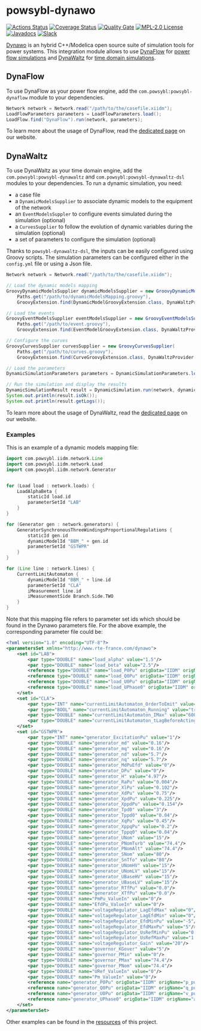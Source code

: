 # powsybl-dynawo

[![Actions Status](https://github.com/powsybl/powsybl-dynawo/workflows/CI/badge.svg)](https://github.com/powsybl/powsybl-dynawo/actions)
[![Coverage Status](https://sonarcloud.io/api/project_badges/measure?project=com.powsybl%3Apowsybl-dynawo&metric=coverage)](https://sonarcloud.io/component_measures?id=com.powsybl%3Apowsybl-dynawo&metric=coverage)
[![Quality Gate](https://sonarcloud.io/api/project_badges/measure?project=com.powsybl%3Apowsybl-dynawo&metric=alert_status)](https://sonarcloud.io/dashboard?id=com.powsybl%3Apowsybl-dynawo)
[![MPL-2.0 License](https://img.shields.io/badge/license-MPL_2.0-blue.svg)](https://www.mozilla.org/en-US/MPL/2.0/)
[![Javadocs](https://www.javadoc.io/badge/com.powsybl/powsybl-dynawo.svg?color=blue)](https://www.javadoc.io/doc/com.powsybl/powsybl-dynawo)
[![Slack](https://img.shields.io/badge/slack-powsybl-blueviolet.svg?logo=slack)](https://join.slack.com/t/powsybl/shared_invite/zt-rzvbuzjk-nxi0boim1RKPS5PjieI0rA)

[Dynawo](https://dynawo.github.io) is an hybrid C++/Modelica open source suite of simulation tools for power systems. This integration module allows to use [DynaFlow](https://dynawo.github.io/about/dynaflow) for [power flow simulations](https://www.powsybl.org/pages/documentation/simulation/powerflow) and [DynaWaltz](https://dynawo.github.io/about/dynawaltz) for [time domain simulations](https://www.powsybl.org/pages/documentation/simulation/timedomain).

## DynaFlow

To use DynaFlow as your power flow engine, add the `com.powsybl:powsybl-dynaflow` module to your dependencies.

```java
Network network = Network.read("/path/to/the/casefile.xiidm");
LoadFlowParameters parameters = LoadFlowParameters.load();
LoadFlow.find("DynaFlow").run(network, parameters);
```

To learn more about the usage of DynaFlow, read the [dedicated page](https://www.powsybl.org/pages/documentation/simulation/powerflow/dynaflow.html) on our website.

## DynaWaltz

To use DynaWaltz as your time domain engine, add the `com.powsybl:powsybl-dynawaltz` and  `com.powsybl:powsybl-dynawaltz-dsl` modules to your dependencies.
To run a dynamic simulation, you need:
- a case file
- a `DynamicModelsSupplier` to associate dynamic models to the equipment of the network
- an `EventModelsSuppler` to configure events simulated during the simulation (optional)
- a `CurvesSupplier` to follow the evolution of dynamic variables during the simulation (optional)
- a set of parameters to configure the simulation (optional)

Thanks to `powsybl-dynawaltz-dsl`, the inputs can be easily configured using Groovy scripts.
The simulation parameters can be configured either in the `config.yml` file or using a Json file.

```java
Network network = Network.read("/path/to/the/casefile.xiidm");

// Load the dynamic models mapping
GroovyDynamicModelsSupplier dynamicModelsSupplier = new GroovyDynamicModelsSupplier(
    Paths.get("/path/to/dynamicModelsMapping.groovy"),
    GroovyExtension.find(DynamicModelGroovyExtension.class, DynaWaltzProvider.NAME));

// Load the events
GroovyEventModelsSupplier eventModelsSupplier = new GroovyEventModelsSupplier(
    Paths.get("/path/to/event.groovy"),
    GroovyExtension.find(EventModelGroovyExtension.class, DynaWaltzProvider.NAME));

// Configure the curves
GroovyCurvesSupplier curvesSupplier = new GroovyCurvesSupplier(
    Paths.get("/path/to/curves.groovy"),
    GroovyExtension.find(CurveGroovyExtension.class, DynaWaltzProvider.NAME));

// Load the parameters
DynamicSimulationParameters parameters = DynamicSimulationParameters.load();

// Run the simulation and display the results
DynamicSimulationResult result = DynamicSimulation.run(network, dynamicModelsSupplier, eventModelsSupplier, curvesSupplier, parameters);
System.out.println(result.isOk());
System.out.println(result.getLogs());
```

To learn more about the usage of DynaWaltz, read the [dedicated page](https://www.powsybl.org/pages/documentation/simulation/timedomain/dynawo) on our website.

### Examples

This is an example of a dynamic models mapping file:
```groovy
import com.powsybl.iidm.network.Line
import com.powsybl.iidm.network.Load
import com.powsybl.iidm.network.Generator


for (Load load : network.loads) {
    LoadAlphaBeta {
        staticId load.id
        parameterSetId "LAB"
    }
}

for (Generator gen : network.generators) {
    GeneratorSynchronousThreeWindingsProportionalRegulations {
        staticId gen.id
        dynamicModelId "BBM_" + gen.id
        parameterSetId "GSTWPR"
    }
}

for (Line line : network.lines) {
    CurrentLimitAutomaton {
        dynamicModelId "BBM_" + line.id
        parameterSetId "CLA"
        iMeasurement line.id
        iMeasurementSide Branch.Side.TWO
    }
}
```

Note that this mapping file refers to parameter set ids which should be found in the Dynawo parameters file.
For the above example, the corresponding parameter file could be:
```xml
<?xml version="1.0" encoding="UTF-8"?>
<parametersSet xmlns="http://www.rte-france.com/dynawo">
    <set id="LAB">
        <par type="DOUBLE" name="load_alpha" value="1.5"/>
        <par type="DOUBLE" name="load_beta" value="2.5"/>
        <reference type="DOUBLE" name="load_P0Pu" origData="IIDM" origName="p_pu"/>
        <reference type="DOUBLE" name="load_Q0Pu" origData="IIDM" origName="q_pu"/>
        <reference type="DOUBLE" name="load_U0Pu" origData="IIDM" origName="v_pu"/>
        <reference type="DOUBLE" name="load_UPhase0" origData="IIDM" origName="angle_pu"/>
    </set>
    <set id="CLA">
        <par type="INT" name="currentLimitAutomaton_OrderToEmit" value="1"/>
        <par type="BOOL" name="currentLimitAutomaton_Running" value="true"/>
        <par type="DOUBLE" name="currentLimitAutomaton_IMax" value="600"/>
        <par type="DOUBLE" name="currentLimitAutomaton_tLagBeforeActing" value="5"/>
    </set>
    <set id="GSTWPR">
        <par type="INT" name="generator_ExcitationPu" value="1"/>
        <par type="DOUBLE" name="generator_md" value="0.16"/>
        <par type="DOUBLE" name="generator_mq" value="0.16"/>
        <par type="DOUBLE" name="generator_nd" value="5.7"/>
        <par type="DOUBLE" name="generator_nq" value="5.7"/>
        <par type="DOUBLE" name="generator_MdPuEfd" value="0"/>
        <par type="DOUBLE" name="generator_DPu" value="0"/>
        <par type="DOUBLE" name="generator_H" value="4.97"/>
        <par type="DOUBLE" name="generator_RaPu" value="0.004"/>
        <par type="DOUBLE" name="generator_XlPu" value="0.102"/>
        <par type="DOUBLE" name="generator_XdPu" value="0.75"/>
        <par type="DOUBLE" name="generator_XpdPu" value="0.225"/>
        <par type="DOUBLE" name="generator_XppdPu" value="0.154"/>
        <par type="DOUBLE" name="generator_Tpd0" value="3"/>
        <par type="DOUBLE" name="generator_Tppd0" value="0.04"/>
        <par type="DOUBLE" name="generator_XqPu" value="0.45"/>
        <par type="DOUBLE" name="generator_XppqPu" value="0.2"/>
        <par type="DOUBLE" name="generator_Tppq0" value="0.04"/>
        <par type="DOUBLE" name="generator_UNom" value="15"/>
        <par type="DOUBLE" name="generator_PNomTurb" value="74.4"/>
        <par type="DOUBLE" name="generator_PNomAlt" value="74.4"/>
        <par type="DOUBLE" name="generator_SNom" value="80"/>
        <par type="DOUBLE" name="generator_SnTfo" value="80"/>
        <par type="DOUBLE" name="generator_UNomHV" value="15"/>
        <par type="DOUBLE" name="generator_UNomLV" value="15"/>
        <par type="DOUBLE" name="generator_UBaseHV" value="15"/>
        <par type="DOUBLE" name="generator_UBaseLV" value="15"/>
        <par type="DOUBLE" name="generator_RTfPu" value="0.0"/>
        <par type="DOUBLE" name="generator_XTfPu" value="0.0"/>
        <par type="DOUBLE" name="PmPu_ValueIn" value="0"/>
        <par type="DOUBLE" name="EfdPu_ValueIn" value="0"/>
        <par type="DOUBLE" name="voltageRegulator_LagEfdMax" value="0"/>
        <par type="DOUBLE" name="voltageRegulator_LagEfdMin" value="0"/>
        <par type="DOUBLE" name="voltageRegulator_EfdMinPu" value="-5"/>
        <par type="DOUBLE" name="voltageRegulator_EfdMaxPu" value="5"/>
        <par type="DOUBLE" name="voltageRegulator_UsRefMinPu" value="0.8"/>
        <par type="DOUBLE" name="voltageRegulator_UsRefMaxPu" value="1.2"/>
        <par type="DOUBLE" name="voltageRegulator_Gain" value="20"/>
        <par type="DOUBLE" name="governor_KGover" value="5"/>
        <par type="DOUBLE" name="governor_PMin" value="0"/>
        <par type="DOUBLE" name="governor_PMax" value="74.4"/>
        <par type="DOUBLE" name="governor_PNom" value="74.4"/>
        <par type="DOUBLE" name="URef_ValueIn" value="0"/>
        <par type="DOUBLE" name="Pm_ValueIn" value="0"/>
        <reference name="generator_P0Pu" origData="IIDM" origName="p_pu" type="DOUBLE"/>
        <reference name="generator_Q0Pu" origData="IIDM" origName="q_pu" type="DOUBLE"/>
        <reference name="generator_U0Pu" origData="IIDM" origName="v_pu" type="DOUBLE"/>
        <reference name="generator_UPhase0" origData="IIDM" origName="angle_pu" type="DOUBLE"/>
    </set>
</parametersSet>
```
 

Other examples can be found in the [resources](https://github.com/powsybl/powsybl-dynawo/tree/main/dynawaltz-dsl/src/test/resources) of this project.
